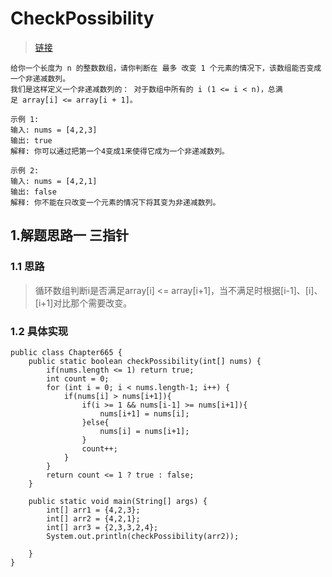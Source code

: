 # CheckPossibility
> [链接](https://leetcode-cn.com/problems/non-decreasing-array/)
```
给你一个长度为 n 的整数数组，请你判断在 最多 改变 1 个元素的情况下，该数组能否变成一个非递减数列。
我们是这样定义一个非递减数列的： 对于数组中所有的 i (1 <= i < n)，总满足 array[i] <= array[i + 1]。

示例 1:
输入: nums = [4,2,3]
输出: true
解释: 你可以通过把第一个4变成1来使得它成为一个非递减数列。

示例 2:
输入: nums = [4,2,1]
输出: false
解释: 你不能在只改变一个元素的情况下将其变为非递减数列。
```
## 1.解题思路一 三指针
### 1.1 思路
> 循环数组判断i是否满足array[i] <= array[i+1]，当不满足时根据[i-1]、[i]、[i+1]对比那个需要改变。
### 1.2 具体实现
```
public class Chapter665 {
    public static boolean checkPossibility(int[] nums) {
        if(nums.length <= 1) return true;
        int count = 0;
        for (int i = 0; i < nums.length-1; i++) {
            if(nums[i] > nums[i+1]){
                if(i >= 1 && nums[i-1] >= nums[i+1]){
                    nums[i+1] = nums[i];
                }else{
                    nums[i] = nums[i+1];
                }
                count++;
            }
        }
        return count <= 1 ? true : false;
    }

    public static void main(String[] args) {
        int[] arr1 = {4,2,3};
        int[] arr2 = {4,2,1};
        int[] arr3 = {2,3,3,2,4};
        System.out.println(checkPossibility(arr2));

    }
}
```